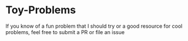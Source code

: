 # Toy-Problems

If you know of a fun problem that I should try or a good resource for cool problems, feel free to submit a PR or file an issue
